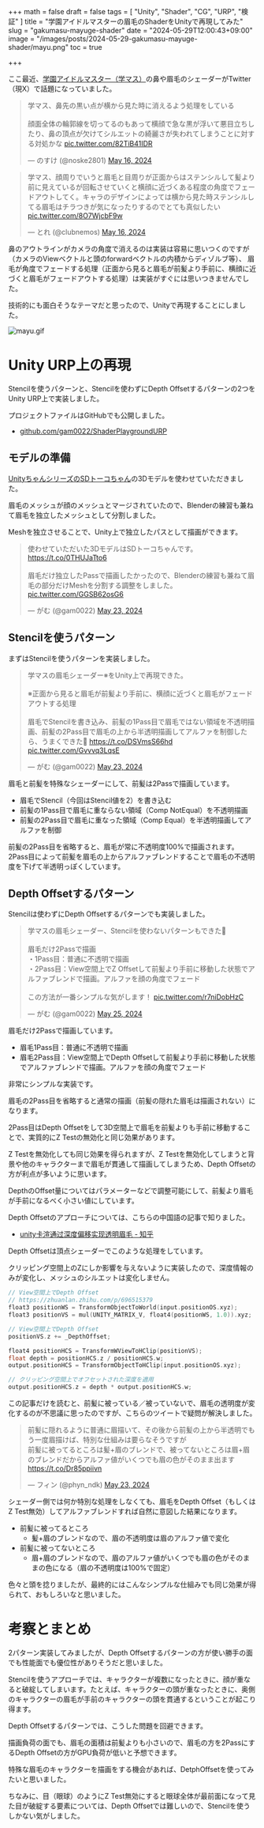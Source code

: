 +++
math = false
draft = false
tags = [
    "Unity", "Shader", "CG", "URP", "検証"
]
title = "学園アイドルマスターの眉毛のShaderをUnityで再現してみた"
slug = "gakumasu-mayuge-shader"
date = "2024-05-29T12:00:43+09:00"
image = "/images/posts/2024-05-29-gakumasu-mayuge-shader/mayu.png"
toc = true

+++

ここ最近、[学園アイドルマスター（学マス）](https://gakuen.idolmaster-official.jp/)の鼻や眉毛のシェーダーがTwitter（現X）で話題になっていました。

<blockquote class="twitter-tweet"><p lang="ja" dir="ltr">学マス、鼻先の黒い点が横から見た時に消えるよう処理をしている<br><br>顔面全体の輪郭線を切ってるのもあって横顔で急な黒が浮いて悪目立ちしたり、鼻の頂点が欠けてシルエットの綺麗さが失われてしまうことに対する対処かな <a href="https://t.co/82TiB41IDR">pic.twitter.com/82TiB41IDR</a></p>&mdash; のすけ (@noske2801) <a href="https://twitter.com/noske2801/status/1791165446764495126?ref_src=twsrc%5Etfw">May 16, 2024</a></blockquote> <script async src="https://platform.twitter.com/widgets.js" charset="utf-8"></script>

<blockquote class="twitter-tweet"><p lang="ja" dir="ltr">学マス、顔周りでいうと眉毛と目周りが正面からはステンシルして髪より前に見えているが回転させていくと横顔に近づくある程度の角度でフェードアウトしてく。キャラのデザインによっては横から見た時ステンシルしてる眉毛はチラつきが気になったりするのでとても真似したい <a href="https://t.co/8O7WjcbF9w">pic.twitter.com/8O7WjcbF9w</a></p>&mdash; とれ (@clubnemos) <a href="https://twitter.com/clubnemos/status/1791175839469740474?ref_src=twsrc%5Etfw">May 16, 2024</a></blockquote> <script async src="https://platform.twitter.com/widgets.js" charset="utf-8"></script>

鼻のアウトラインがカメラの角度で消えるのは実装は容易に思いつくのですが（カメラのViewベクトルと頭のforwardベクトルの内積からディゾルブ等）、
眉毛が角度でフェードする処理（正面から見ると眉毛が前髪より手前に、横顔に近づくと眉毛がフェードアウトする処理）は実装がすぐには思いつきませんでした。

技術的にも面白そうなテーマだと思ったので、Unityで再現することにしました。

![mayu.gif](/images/posts/2024-05-29-gakumasu-mayuge-shader/mayu.gif)

<!--more-->

# Unity URP上の再現

Stencilを使うパターンと、Stencilを使わずにDepth Offsetするパターンの2つをUnity URP上で実装しました。

プロジェクトファイルはGitHubでも公開しました。

- [github.com/gam0022/ShaderPlaygroundURP](https://github.com/gam0022/ShaderPlaygroundURP)

## モデルの準備

[UnityちゃんシリーズのSDトーコちゃん](https://unity-chan.com/)の3Dモデルを使わせていただきました。

眉毛のメッシュが顔のメッシュとマージされていたので、Blenderの練習も兼ねて眉毛を独立したメッシュとして分割しました。

Meshを独立させることで、Unity上で独立したパスとして描画ができます。

<blockquote class="twitter-tweet" data-conversation="none"><p lang="ja" dir="ltr">使わせていただいた3DモデルはSDトーコちゃんです。<a href="https://t.co/0THUJaTto6">https://t.co/0THUJaTto6</a><br><br>眉毛だけ独立したPassで描画したかったので、Blenderの練習も兼ねて眉毛の部分だけMeshを分割する調整をしました。 <a href="https://t.co/GGSB62osG6">pic.twitter.com/GGSB62osG6</a></p>&mdash; がむ (@gam0022) <a href="https://twitter.com/gam0022/status/1793487696608067731?ref_src=twsrc%5Etfw">May 23, 2024</a></blockquote> <script async src="https://platform.twitter.com/widgets.js" charset="utf-8"></script>

## Stencilを使うパターン

まずはStencilを使うパターンを実装しました。

<blockquote class="twitter-tweet"><p lang="ja" dir="ltr">学マスの眉毛シェーダー※をUnity上で再現できた。<br><br>※正面から見ると眉毛が前髪より手前に、横顔に近づくと眉毛がフェードアウトする処理<br><br>眉毛でStencilを書き込み、前髪の1Pass目で眉毛ではない領域を不透明描画、前髪の2Pass目で眉毛の上から半透明描画してアルファを制御したら、うまくできた🎉 <a href="https://t.co/DSVmsS66hd">https://t.co/DSVmsS66hd</a> <a href="https://t.co/Gvvvq3LqsE">pic.twitter.com/Gvvvq3LqsE</a></p>&mdash; がむ (@gam0022) <a href="https://twitter.com/gam0022/status/1793477397150679423?ref_src=twsrc%5Etfw">May 23, 2024</a></blockquote> <script async src="https://platform.twitter.com/widgets.js" charset="utf-8"></script>

眉毛と前髪を特殊なシェーダーにして、前髪は2Passで描画しています。

- 眉毛でStencil（今回はStencil値を2）を書き込む
- 前髪の1Pass目で眉毛に重ならない領域（Comp NotEqual）を不透明描画
- 前髪の2Pass目で眉毛に重なった領域（Comp Equal）を半透明描画してアルファを制御

前髪の2Pass目を省略すると、眉毛が常に不透明度100%で描画されます。2Pass目によって前髪を眉毛の上からアルファブレンドすることで眉毛の不透明度を下げて半透明っぽくしています。

## Depth Offsetするパターン

Stencilは使わずにDepth Offsetするパターンでも実装しました。

<blockquote class="twitter-tweet" data-conversation="none"><p lang="ja" dir="ltr">学マスの眉毛シェーダー、Stencilを使わないパターンもできた🎉<br><br>眉毛だけ2Passで描画<br>・1Pass目：普通に不透明で描画<br>・2Pass目：View空間上でZ Offsetして前髪より手前に移動した状態でアルファブレンドで描画。アルファを顔の角度でフェード<br><br>この方法が一番シンプルな気がします！ <a href="https://t.co/r7niDobHzC">pic.twitter.com/r7niDobHzC</a></p>&mdash; がむ (@gam0022) <a href="https://twitter.com/gam0022/status/1794254337205764213?ref_src=twsrc%5Etfw">May 25, 2024</a></blockquote> <script async src="https://platform.twitter.com/widgets.js" charset="utf-8"></script>

眉毛だけ2Passで描画しています。

- 眉毛1Pass目：普通に不透明で描画
- 眉毛2Pass目：View空間上でDepth Offsetして前髪より手前に移動した状態でアルファブレンドで描画。アルファを顔の角度でフェード

非常にシンプルな実装です。

眉毛の2Pass目を省略すると通常の描画（前髪の隠れた眉毛は描画されない）になります。

2Pass目はDepth Offsetをして3D空間上で眉毛を前髪よりも手前に移動することで、実質的にZ Testの無効化と同じ効果があります。

Z Testを無効化しても同じ効果を得られますが、Z Testを無効化してしまうと背景や他のキャラクターまで眉毛が貫通して描画してしまうため、Depth Offsetの方が利点が多いように思います。

DepthのOffset量についてはパラメーターなどで調整可能にして、前髪より眉毛が手前になるべく小さい値にしています。

Depth Offsetのアプローチについては、こちらの中国語の記事で知りました。

- [unity卡渲通过深度偏移实现透明眉毛 - 知乎](https://zhuanlan.zhihu.com/p/696515379)


Depth Offsetは頂点シェーダーでこのような処理をしています。

クリッピング空間上のZにしか影響を与えないように実装したので、深度情報のみが変化し、メッシュのシルエットは変化しません。

```c
// View空間上でDepth Offset
// https://zhuanlan.zhihu.com/p/696515379
float3 positionWS = TransformObjectToWorld(input.positionOS.xyz);
float3 positionVS = mul(UNITY_MATRIX_V, float4(positionWS, 1.0)).xyz;

// View空間上でDepth Offset
positionVS.z += _DepthOffset;

float4 positionHCS = TransformWViewToHClip(positionVS);
float depth = positionHCS.z / positionHCS.w;
output.positionHCS = TransformObjectToHClip(input.positionOS.xyz);

// クリッピング空間上でオフセットされた深度を適用
output.positionHCS.z = depth * output.positionHCS.w;
```

この記事だけを読むと、前髪に被っている／被っていないで、眉毛の透明度が変化するのが不思議に思ったのですが、こちらのツイートで疑問が解決しました。

<blockquote class="twitter-tweet"><p lang="ja" dir="ltr">前髪に隠れるように普通に眉描いて、その後から前髪の上から半透明でもう一度眉描けば、特別な仕組みは要らなそうですが<br>前髪に被ってるところは髪+眉のブレンドで、被ってないところは眉+眉のブレンドだからアルファ値がいくつでも眉の色がそのまま出ます <a href="https://t.co/Dr85ppiivn">https://t.co/Dr85ppiivn</a></p>&mdash; フィン (@phyn_ndk) <a href="https://twitter.com/phyn_ndk/status/1793637537938113004?ref_src=twsrc%5Etfw">May 23, 2024</a></blockquote> <script async src="https://platform.twitter.com/widgets.js" charset="utf-8"></script>

シェーダー側では何か特別な処理をしなくても、眉毛をDepth Offset（もしくはZ Test無効）してアルファブレンドすれば自然に意図した結果になります。

- 前髪に被ってるところ
    - 髪+眉のブレンドなので、眉の不透明度は眉のアルファ値で変化
- 前髪に被ってないところ
    - 眉+眉のブレンドなので、眉のアルファ値がいくつでも眉の色がそのままの色になる（眉の不透明度は100%で固定）

色々と頭を捻りましたが、最終的にはこんなシンプルな仕組みでも同じ効果が得られて、おもしろいなと思いました。

# 考察とまとめ

2パターン実装してみましたが、Depth Offsetするパターンの方が使い勝手の面でも性能面でも優位性がありそうだと思いました。

Stencilを使うアプローチでは、キャラクターが複数になったときに、顔が重なると破綻してしまいます。たとえば、キャラクターの頭が重なったときに、奥側のキャラクターの眉毛が手前のキャラクターの頭を貫通するということが起こり得ます。

Depth Offsetするパターンでは、こうした問題を回避できます。

描画負荷の面でも、眉毛の面積は前髪よりも小さいので、眉毛の方を2PassにするDepth Offsetの方がGPU負荷が低いと予想できます。

特殊な眉毛のキャラクターを描画をする機会があれば、DetphOffsetを使ってみたいと思いました。

ちなみに、目（眼球）のようにZ Test無効にすると眼球全体が最前面になって見た目が破綻する要素については、Depth Offsetでは難しいので、Stencilを使うしかない気がしました。
